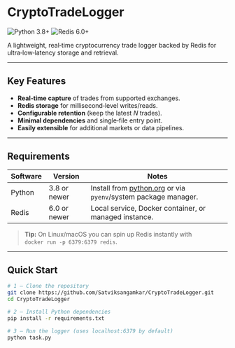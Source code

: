 # CryptoTradeLogger

![Python 3.8+](https://img.shields.io/badge/Python-3.8%2B-blue?logo=python&logoColor=white)
![Redis 6.0+](https://img.shields.io/badge/Redis-6.0%2B-red?logo=redis&logoColor=white)

A lightweight, real‑time cryptocurrency trade logger backed by Redis for ultra‑low‑latency storage and retrieval.

---


## Key Features
- **Real‑time capture** of trades from supported exchanges.  
- **Redis storage** for millisecond‑level writes/reads.  
- **Configurable retention** (keep the latest *N* trades).  
- **Minimal dependencies** and single‑file entry point.  
- **Easily extensible** for additional markets or data pipelines.  

---

## Requirements
| Software | Version | Notes |
| -------- | ------- | ----- |
| Python   | 3.8 or newer | Install from [python.org](https://www.python.org/) or via `pyenv`/system package manager. |
| Redis    | 6.0 or newer | Local service, Docker container, or managed instance. |

> **Tip:** On Linux/macOS you can spin up Redis instantly with  
> `docker run -p 6379:6379 redis`.

---

## Quick Start
```bash
# 1 — Clone the repository
git clone https://github.com/Satviksangamkar/CryptoTradeLogger.git
cd CryptoTradeLogger

# 2 — Install Python dependencies
pip install -r requirements.txt

# 3 — Run the logger (uses localhost:6379 by default)
python task.py


